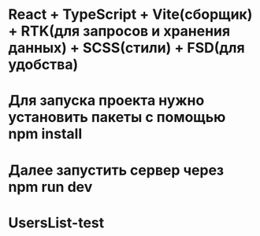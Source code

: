 # React + TypeScript + Vite(сборщик) + RTK(для запросов и хранения данных) + SCSS(стили) + FSD(для удобства)

# Для запуска проекта нужно установить пакеты с помощью npm install

# Далее запустить сервер через npm run dev

#

# UsersList-test
